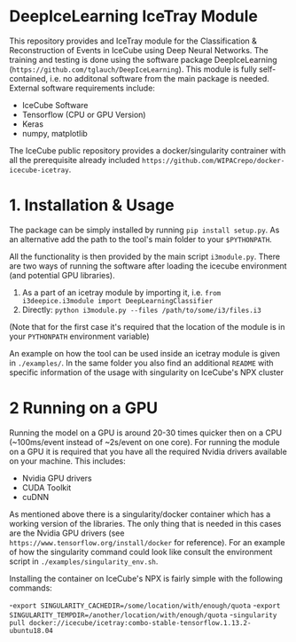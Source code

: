 # DeepIceLearning IceTray Module

This repository provides and IceTray module for the Classification & Reconstruction of Events in IceCube using Deep Neural Networks. The training and testing is done using the software package DeepIceLearning (`https://github.com/tglauch/DeepIceLearning`). This module is fully self-contained, i.e. no additonal software from the main package is needed. External software requirements include:
- IceCube Software
- Tensorflow (CPU or GPU Version)
- Keras
- numpy, matplotlib

The IceCube public repository provides a docker/singularity contrainer with all the prerequisite already included `https://github.com/WIPACrepo/docker-icecube-icetray`.

# 1. Installation & Usage

The package can be simply installed by running `pip install setup.py`. As an alternative add the path to the tool's main folder to your `$PYTHONPATH`. 

All the functionality is then provided by the main script `i3module.py`. There are two ways of running the software after loading the icecube environment (and potential GPU libraries).

1. As a part of an icetray module by importing it, i.e. `from i3deepice.i3module import DeepLearningClassifier`
2. Directly: `python i3module.py --files /path/to/some/i3/files.i3 `

(Note that for the first case it's required that the location of the module is in your `PYTHONPATH` environment variable)

An example on how the tool can be used inside an icetray module is given in `./examples/`. In the same folder you also find an additional `README` with specific information of the usage with singularity on IceCube's NPX cluster


# 2 Running on a GPU

Running the model on a GPU is around 20-30 times quicker then on a CPU (~100ms/event instead of ~2s/event on one core). For running the module on a GPU it is required that you have all the required Nvidia drivers available on your machine. 
This includes:
  - Nvidia GPU drivers
  - CUDA Toolkit
  - cuDNN
  
As mentioned above there is a singularity/docker container which has a working version of the libraries. The only thing that is needed in this cases are the Nvidia GPU drivers (see `https://www.tensorflow.org/install/docker` for reference). For an example of how the singularity command could look like consult the environment script in `./examples/singularity_env.sh`.

Installing the container on IceCube's NPX is fairly simple with the following commands:

-`export SINGULARITY_CACHEDIR=/some/location/with/enough/quota`
-`export SINGULARITY_TEMPDIR=/another/location/with/enough/quota`
-`singularity pull docker://icecube/icetray:combo-stable-tensorflow.1.13.2-ubuntu18.04`
